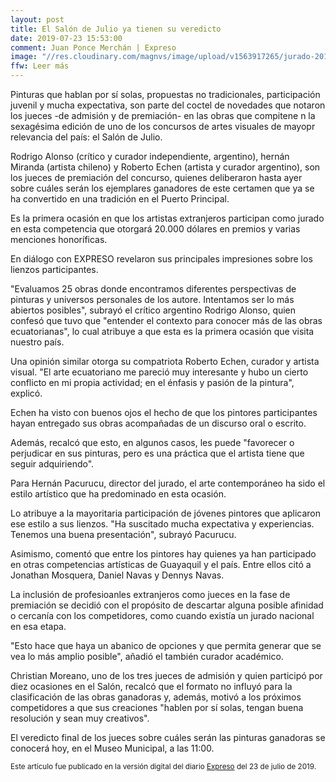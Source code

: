 ```yaml
---
layout: post
title: El Salón de Julio ya tienen su veredicto
date: 2019-07-23 15:53:00
comment: Juan Ponce Merchán | Expreso
image: "//res.cloudinary.com/magnvs/image/upload/v1563917265/jurado-2019_qyd9j1.jpg"
ffw: Leer más  
---
```

Pinturas que hablan por sí solas, propuestas no tradicionales, participación juvenil y mucha expectativa, son parte del coctel de novedades que notaron los jueces -de admisión y de premiación- en las obras que compitene n la sexagésima edición de uno de los concursos de artes visuales de mayopr relevancia del país: el Salón de Julio.  

Rodrigo Alonso (crítico y curador independiente, argentino), hernán Miranda (artista chileno) y Roberto Echen (artista y curador argentino), son los jueces de premiación del concurso, quienes deliberaron hasta ayer sobre cuáles serán los ejemplares ganadores de este certamen que ya se ha convertido en una tradición en el Puerto Principal.  

Es la primera ocasión en que los artistas extranjeros participan como jurado en esta competencia que otorgará 20.000 dólares en premios y varias menciones honoríficas.  

En diálogo con EXPRESO revelaron sus principales impresiones sobre los lienzos participantes.  

"Evaluamos 25 obras donde encontramos diferentes perspectivas de pinturas y universos personales de los autore. Intentamos ser lo más abiertos posibles", subrayó el crítico argentino Rodrigo Alonso, quien confesó que tuvo que "entender el contexto para conocer más de las obras ecuatorianas", lo cual atribuye a que esta es la primera ocasión que visita nuestro país.  

Una opinión similar otorga su compatriota Roberto Echen, curador y artista visual. "El arte ecuatoriano me pareció muy interesante y hubo un cierto conflicto en mi propia actividad; en el énfasis y pasión de la pintura", explicó.  

Echen ha visto con buenos ojos el hecho de que los pintores participantes hayan entregado sus obras acompañadas de un discurso oral o escrito.  

Además, recalcó que esto, en algunos casos, les puede "favorecer o perjudicar en sus pinturas, pero es una práctica que el artista tiene que seguir adquiriendo".  

Para Hernán Pacurucu, director del jurado, el arte contemporáneo ha sido el estilo artístico que ha predominado en esta ocasión.  

Lo atribuye a la mayoritaria participación de jóvenes pintores que aplicaron ese estilo a sus lienzos. "Ha suscitado mucha expectativa y experiencias. Tenemos una buena presentación", subrayó Pacurucu.  

Asimismo, comentó que entre los pintores hay quienes ya han participado en otras competencias artísticas de Guayaquil y el país. Entre ellos citó a Jonathan Mosquera, Daniel Navas y Dennys Navas.  

La inclusión de profesioanles extranjeros como jueces en la fase de premiación se decidió con el propósito de descartar alguna posible afinidad o cercanía con los competidores, como cuando existía un jurado nacional en esa etapa. 

"Esto hace que haya un abanico de opciones y que permita generar que se vea lo más amplio posible", añadió el también curador académico.  

Christian Moreano, uno de los tres jueces de admisión y quien participó por diez ocasiones en el Salón, recalcó que el formato no influyó para la clasificación de las obras ganadoras y, además, motivó a los próximos competidores a que sus creaciones "hablen por sí solas, tengan buena resolución y sean muy creativos".  

El veredicto final de los jueces sobre cuáles serán las pinturas ganadoras se conocerá hoy, en el Museo Municipal, a las 11:00. 

<small>Este artículo fue publicado en la versión digital del diario [Expreso](//www.expreso.ec/guayaquil/salon-julio-concurso-fiestas-fundacion-ciudad-IA3002947) del 23 de julio de 2019.</small>
